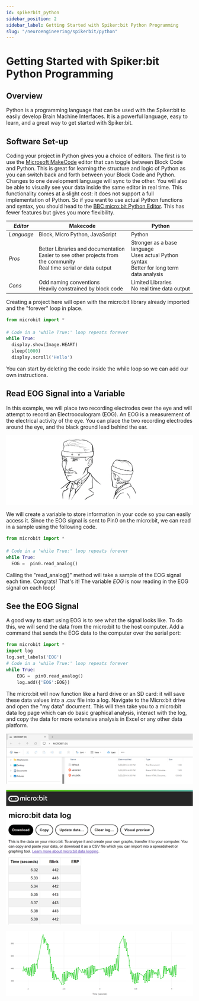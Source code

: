 ```yaml
---
id: spikerbit_python
sidebar_position: 2
sidebar_label: Getting Started with Spiker:bit Python Programming
slug: "/neuroengineering/spikerbit/python"
---
```


# Getting Started with Spiker:bit Python Programming 

## Overview

Python is a programming language that can be used with the Spiker:bit to easily develop Brain Machine Interfaces. It is a powerful language, easy to learn, and a great way to get started with Spiker:bit.

## Software Set-up 

Coding your project in Python gives you a choice of editors. The first is to use the [Microsoft MakeCode](https://makecode.microbit.org/) editor that can toggle between Block Code and Python. This is great for learning the structure and logic of Python as you can switch back and forth between your Block Code and Python. Changes to one development language will sync to the other. You will also be able to visually see your data inside the same editor in real time. This functionality comes at a slight cost: it does not support a full implementation of Python. So if you want to use actual Python functions and syntax, you should head to the [BBC micro:bit Python Editor](https://python.microbit.org/v/3/ideas). This has fewer features but gives you more flexibility.

|_**Editor**_ | **Makecode**  | Python |
| --- | --- | --- |
| _Language_ |Block, Micro Python, JavaScript  | Python  |
| _Pros_ | Better Libraries and documentation<br/>Easier to see other projects from the community<br/>Real time serial or data output| Stronger as a base language<br/>Uses actual Python syntax<br/>Better for long term data analysis  |
| _Cons_ | Odd naming conventions<br/>Heavily constrained by block code  | Limited Libraries<br/>No real time data output   |

Creating a project here will open with the micro:bit library already imported and the "forever" loop in place.

```py title="Hello Heart!"
from microbit import *

# Code in a 'while True:' loop repeats forever
while True:
  display.show(Image.HEART)
  sleep(1000)
  display.scroll('Hello')
```
You can start by deleting the code inside the while loop so we can add our own instructions. 

## Read EOG Signal into a Variable ## 

In this example, we will place two recording electrodes over the eye and will attempt to record an Electrooculogram (EOG). An EOG is a measurement of the electrical activity of the eye. You can place the two recording electrodes around the eye, and the black ground lead behind the ear.

![EOG Recording Sertup](./py_EOGplacement.png)

We will create a variable to store information in your code so you can easily access it. Since the EOG signal is sent to Pin0 on the micro:bit, we can read in a sample using the following code.

```py title="The Most Basic Python BMI Code"
from microbit import *

# Code in a 'while True:' loop repeats forever
while True:
  EOG =  pin0.read_analog() 
```
Calling the "read_analog()" method will take a sample of the EOG signal each time. Congrats! That's it! The variable *EOG* is now reading in the EOG signal on each loop!

## See the EOG Signal ##

A good way to start using EOG is to see what the signal looks like. To do this, we will send the data from the micro:bit to the host computer. Add a command that sends the EOG data to the computer over the serial port:

```py title="Python Logging Code for Real Time Viewing"
from microbit import *
import log
log.set_labels('EOG')
# Code in a 'while True:' loop repeats forever
while True:
    EOG =  pin0.read_analog()
    log.add({'EOG':EOG})
```

The micro:bit will now function like a hard drive or an SD card: it will save these data values into a .csv file into a log. Navigate to the Micro:bit drive and open the "my data" document. This will then take you to a micro:bit data log page which can do basic graphical analysis, interact with the log, and copy the data for more extensive analysis in Excel or any other data platform.


![myDataDoc](./myData.png)

![micro:bit datalog](./datalogg.png)

![micro:bit datalog graph](./EOGDataLog.png)
